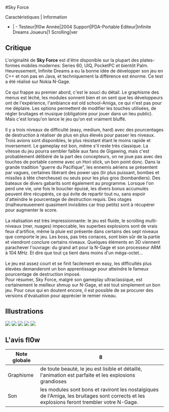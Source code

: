 #Sky Force

Caractéristiques | Information
- | -
Testeur|fl0w
Année|2004
Support|PDA-Portable
Editeur|Infinite Dreams
Joueurs|1
Scrolling|ver

## Critique
L'originalité de <b>Sky Force</b> est d'être disponible sur la plupart des plates-formes mobiles modernes: Series 60, UIQ, PocketPC et bientôt Palm. Heureusement, Infinite Dreams a eu la bonne idée de développer son jeu en C++ et non pas en Java, et techniquement la différence est énorme. Ce test a été réalisé sur Nokia N-Gage.<br/><br/>Ce qui frappe au premier abord, c'est le souci du détail. Le graphisme des menus est léché, les modules sonnent bien et on sent que les développeurs ont de l'expérience, l'ambiance est old school-Amiga, ce qui n'est pas pour me déplaire. Les options permettent de modifier les touches utilisées, de régler bruitages et musique (obligatoire pour jouer dans un lieu public). Mais c'est lorsqu'on lance le jeu qu'on est vraiment bluffé.<br/><br/>Il y a trois niveaux de difficulté (easy, medium, hard) avec des pourcentages de destruction à réaliser de plus en plus élevés pour passer les niveaux. Trois avions sont disponibles, le plus résistant étant le moins rapide et inversement. Le gameplay est bon, même s'il reste très classique. La vitesse du jeu pourra sembler faible aux fans de Gigawing, mais c'est probablement délibéré de la part des concepteurs, on ne joue pas avec des touches de portable comme avec un Hori stick, un bon point donc. Dans la grande tradition "guerre du Pacifique", les ennemis aériens se présentent par vagues, certaines libérant des power ups (tir plus puissant, bombes et missiles à tête chercheuse) ou seuls pour les plus gros (bombardiers). Des bateaux de divers gabarits sont également au programme. Lorsque l'on perd une vie, une fois le bouclier épuisé, les divers bonus accumulés peuvent être récupérés, ce qui évite de repartir tout nu, sans espoir d'atteindre le pourcentage de destruction requis. Des otages (malheureusement quasiment invisibles car trop petits) sont à récupérer pour augmenter le score.<br/><br/>La réalisation est très impressionnante: le jeu est fluide, le scrolling multi-niveaux (mer, nuages) impeccable, les superbes explosions sont de vrais feux d'artifice, même la pluie est présente dans certains des sept niveaux que comporte le jeu. Les boss, pas très coriaces, sont bien sûr de la partie et viendront conclure certains niveaux. Quelques éléments en 3D viennent parachever l'ouvrage: du grand art pour la N-Gage et son processeur ARM à 104 MHz. Et dire que tout ça tient dans moins d'un méga-octet...<br/><br/>Le jeu est assez court et se finit facilement en easy, les difficultés plus élevées demanderont un bon apprentissage pour atteindre le fameux pourcentage de destruction imposé.<br/>Pour résumer, Sky Force, malgré son gameplay ultraclassique, est certainement le meilleur shmup sur N-Gage, et est tout simplement un bon jeu. Pour ceux qui en doutent encore, il est possible de se procurer des versions d'évaluation pour apprécier le remier niveau.

## Illustrations
![](http://www.shmup.com/images/thumbs/img_fiche_1_713.gif)
![](http://www.shmup.com/images/thumbs/img_fiche_2_713.gif)
![](http://www.shmup.com/images/thumbs/img_fiche_3_713.gif)
![](http://www.shmup.com/images/thumbs/img_fiche_4_713.gif)
![](http://www.shmup.com/images/thumbs/)

## L'avis fl0w
Note globale|8
-|-
Graphisme|de toute beauté, le jeu est lisible et détaillé, l'animation est parfaite et les explosions grandioses
Son|les modules sont bons et raviront les nostalgiques de l'Amiga, les bruitages sont corrects et les explosions feront trembler votre N-Gage.
